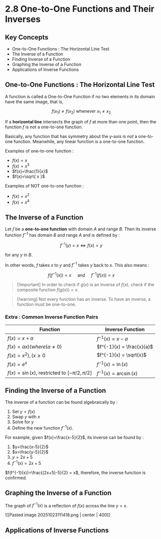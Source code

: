 # 2.8 One-to-One Functions and Their Inverses

## Key Concepts

- One-to-One Functions : The Horizontal Line Test
- The Inverse of a Function
- Finding Inverse of a Function
- Graphing the Inverse of a Function
- Applications of Inverse Functions


## One-to-One Functions : The Horizontal Line Test

A function is called a One-to-One Function if no two elements in its domain have the same image, that is,

$$
f(x_{1}) \neq f(x_{2}) \text{ whenever } x_{1} \neq x_{2}
$$

If a **horizontal line** intersects the graph of $f$ at more than one point, then the function $f$ is not a one-to-one function.

Basically, any function that has symmetry about the y-axis is *not* a one-to-one function. Meanwhile, any linear function is a one-to-one function.

Examples of one-to-one function :
- $f(x)=x$
- $f(x)=x^3$
- $f(x)=\frac{1}{x}$
- $f(x)=\sqrt{ x }$

Examples of NOT one-to-one function :
- $f(x)=x^2$
- $f(x)=x^4$


## The Inverse of a Function

Let $f$ be a **one-to-one function** with domain $A$ and range $B$. Then its inverse function $f^{-1}$ has domain $B$ and range $A$ and is defined by :

$$
f^{-1}(y) = x \iff f(x)=y
$$

for any $y$ in $B$.

In other words, $f$ takes $x$ to $y$ and $f^{-1}$ takes $y$ back to $x$. This also means :

$$
f(f^{-1}(x)) = x \quad \text{ and } \quad f^{-1}(f(x))=x
$$
> [!important] In order to check if $g(x)$ is an inverse of $f(x)$, check if the composite function $f(g(x))=x$.

> [!warning] Not every function has an inverse. To have an inverse, a function must be one-to-one.

### Extra : Common Inverse Function Pairs

| Function                                          | Inverse Function          |
| ------------------------------------------------- | ------------------------- |
| $f(x) = x + a$                                    | $f^{-1}(x) = x - a$       |
| $f(x) = ax ) (where ( a \neq 0 )$                 | $f^{-1}(x) = \frac{x}{a}$ |
| $f(x) = x^2 ), ( x \ge 0$                         | $f^{-1}(x) = \sqrt{x}$    |
| $f(x) = e^x$                                      | $f^{-1}(x) = \ln(x)$      |
| $f(x) = \sin(x)$, restricted to $[-\pi/2, \pi/2]$ | $f^{-1}(x) = \arcsin(x)$  |


## Finding the Inverse of a Function

The inverse of a function can be found algebraically by : 
1. Set $y=f(x)$
2. Swap $y$ with $x$
3. Solve for $y$
4. Define the new function $f^{-1}(x)$.

For example, given $f(x)=\frac{x-5}{2}$, its inverse can be found by :
1. $y=\frac{x-5}{2}$
2. $x=\frac{y-5}{2}$
3. $y=2x+5$
4. $f^{-1}(x)=2x+5$

$f(f^{-1}(x))=\frac{(2x+5)-5}{2} = x$, therefore, the inverse function is confirmed.


## Graphing the Inverse of a Function

The graph of $f^{-1}(x)$ is a reflection of $f(x)$ across the line $y=x$.

![[Pasted image 20251023111418.png | center | 400]]


## Applications of Inverse Functions

